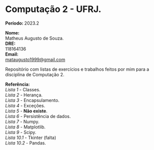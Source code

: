 # Computação 2 - UFRJ. <br>
<b>Período: </b> 2023.2 <br>

<b>Nome: </b> <br>
Matheus Augusto de Souza. <br>
<b>DRE: </b> <br>
118164136 <br>
<b>Email: </b> <br> 
mataugusto1999@gmail.com <br>

Repositório com listas de exercícios e trabalhos feitos por mim para a disciplina de Computação 2. <br>

<b>Referência: </b> <br>
*Lista 1* - Classes. <br>
*Lista 2* - Herança.<br>
*Lista 3* - Encapsulamento.<br>
*Lista 4* - Exceções.<br>
*Lista 5* - **Não existe**. <br>
*Lista 6* - Persistência de dados.<br>
*Lista 7* - Numpy.<br>
*Lista 8* - Matplotlib.<br>
*Lista 9* - Scipy.<br> 
*Lista 10.1* - Tkinter (falta) <br>
*Lista 10.2* - Pandas.
